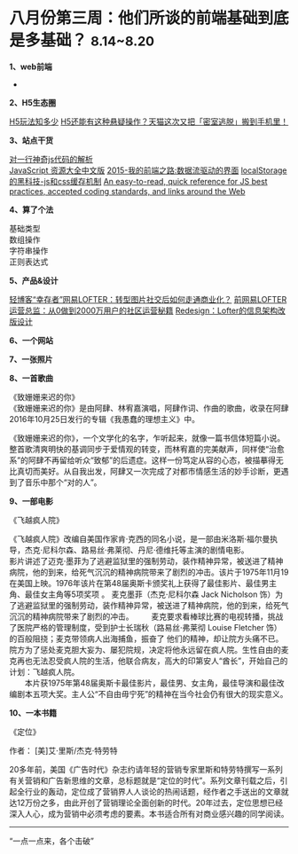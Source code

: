 
# 八月份第三周：他们所谈的前端基础到底是多基础？ <small>8.14~8.20</small>

__1、web前端__    
    
- []()   
 
__2、H5生态圈__      

[H5玩法知多少](http://isux.tencent.com/h5-play-ways.html)
[H5还能有这种悬疑操作？天猫这次又把「密室逃脱」搬到手机里！](http://www.sohu.com/a/161823734_184881)

__3、站点干货__    

[对一行神奇js代码的解析](http://geek.csdn.net/news/detail/218601)  
[JavaScript 资源大全中文版](https://github.com/jobbole/awesome-javascript-cn)
[2015-我的前端之路:数据流驱动的界面](https://segmentfault.com/a/1190000004292245)
[localStorage的黑科技-js和css缓存机制](http://www.cnblogs.com/walls/p/6298102.html)
[An easy-to-read, quick reference for JS best practices, accepted coding standards, and links around the Web](https://github.com/braziljs/js-the-right-way)

__4、算了个法__     

基础类型  
数组操作  
字符串操作  
正则表达式  

__5、产品&设计__        

[轻博客“幸存者”网易LOFTER：转型图片社交后如何走通商业化？](http://www.sow8.com/37598.html)
[前网易LOFTER运营总监：从0做到2000万用户的社区运营秘籍](http://www.admin5.com/article/20160527/666072.shtml)
[Redesign：Lofter的信息架构改版设计](http://www.woshipm.com/pd/539311.html)

__6、一个网站__


__7、一张照片__   
 

__8、一首歌曲__  

《致姗姗来迟的你》  
《致姗姗来迟的你》是由阿肆、林宥嘉演唱，阿肆作词、作曲的歌曲，收录在阿肆2016年10月25日发行的专辑《我愚蠢的理想主义》中。

《致姗姗来迟的你》，一个文学化的名字，乍听起来，就像一篇书信体短篇小说。整首歌清爽明快的基调同步于爱情观的转变，而林宥嘉的完美献声，同样使“治愈系”的阿肆不再留给听众“致郁”的后遗症。这样一份笃定从容的心态，被描摹得无比真切而美好。从自我出发，阿肆又一次完成了对都市情感生活的妙手诊断，更遇到了音乐中那个“对的人”。  

__9、一部电影__   
 
《飞越疯人院》  

   《飞越疯人院》改编自美国作家肯·克西的同名小说，是一部由米洛斯·福尔曼执导，杰克·尼科尔森、路易丝·弗莱彻、丹尼·德维托等主演的剧情电影。   
影片讲述了迈克·墨菲为了逃避监狱里的强制劳动，装作精神异常，被送进了精神病院，他的到来，给死气沉沉的精神病院带来了剧烈的冲击。该片于1975年11月19在美国上映。1976年该片在第48届奥斯卡颁奖礼上获得了最佳影片、最佳男主角、最佳女主角等5项奖项  。
麦克墨菲（杰克·尼科尔森 Jack Nicholson 饰）为了逃避监狱里的强制劳动，装作精神异常，被送进了精神病院，他的到来，给死气沉沉的精神病院带来了剧烈的冲击。 
　　麦克要求看棒球比赛的电视转播，挑战了医院严格的管理制度，受到护士长瑞秋（路易丝·弗莱彻 Louise Fletcher 饰）的百般阻挠；麦克带领病人出海捕鱼，振奋了 他们的精神，却让院方头痛不已。院方为了惩处麦克胆大妄为、屡犯院规，决定将他永远留在疯人院。生性自由的麦克再也无法忍受疯人院的生活，他联合病友，高大的印第安人“酋长”，开始自己的计划：飞越疯人院。   
　　本片获1975年第48届奥斯卡最佳影片，最佳男、女主角，最佳导演和最佳改编剧本五项大奖。主人公“不自由毋宁死”的精神在当今社会仍有很大的现实意义。


__10、一本书籍__ 

《定位》

作者： [美]艾·里斯/杰克·特劳特  
  
20多年前，美国《广告时代》杂志约请年轻的营销专家里斯和特劳特撰写一系列有关营销和广告新思维的文章，总标题就是“定位的时代”。系列文章刊载之后，引起全行业的轰动，定位成了营销界人人谈论的热闹话题，经作者之手送出的文章就达12万份之多，由此开创了营销理论全面创新的时代。20年过去，定位思想已经深入人心，成为营销中必须考虑的要素。本书适合所有对商业感兴趣的同学阅读。


-------------------

“一点一点来，各个击破”

